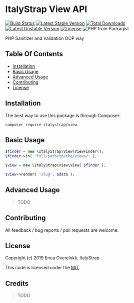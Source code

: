 # ItalyStrap View API

[![Build Status](https://travis-ci.org/ItalyStrap/view.svg?branch=master)](https://travis-ci.org/ItalyStrap/view)
[![Latest Stable Version](https://img.shields.io/packagist/v/italystrap/view.svg)](https://packagist.org/packages/italystrap/view)
[![Total Downloads](https://img.shields.io/packagist/dt/italystrap/view.svg)](https://packagist.org/packages/italystrap/view)
[![Latest Unstable Version](https://img.shields.io/packagist/vpre/italystrap/view.svg)](https://packagist.org/packages/italystrap/view)
[![License](https://img.shields.io/packagist/l/italystrap/view.svg)](https://packagist.org/packages/italystrap/view)
![PHP from Packagist](https://img.shields.io/packagist/php-v/italystrap/view)

PHP Sanitizer and Validation OOP way

## Table Of Contents

* [Installation](#installation)
* [Basic Usage](#basic-usage)
* [Advanced Usage](#advanced-usage)
* [Contributing](#contributing)
* [License](#license)

## Installation

The best way to use this package is through Composer:

```CMD
composer require italystrap/view
```

## Basic Usage

```php
$finder = new \ItalyStrap\View\ViewFinder();
$finder->in( 'full/path/to/the/views/' );

$view = new \ItalyStrap\View\View( $finder );

$view->render( 'slug', $data );
```

## Advanced Usage

> TODO

## Contributing

All feedback / bug reports / pull requests are welcome.

## License

Copyright (c) 2019 Enea Overclokk, ItalyStrap

This code is licensed under the [MIT](LICENSE).

## Credits

> TODO